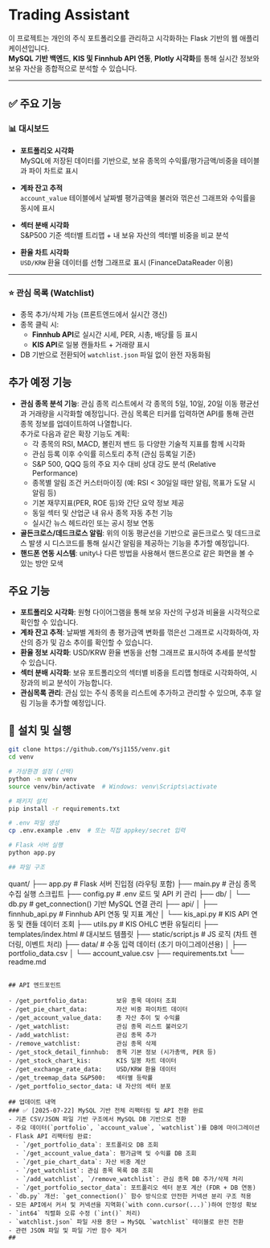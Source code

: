 # Trading Assistant

이 프로젝트는 개인의 주식 포트폴리오를 관리하고 시각화하는 Flask 기반의 웹 애플리케이션입니다.  
**MySQL 기반 백엔드**, **KIS 및 Finnhub API 연동**, **Plotly 시각화**를 통해 실시간 정보와 보유 자산을 종합적으로 분석할 수 있습니다.

---

## ✅ 주요 기능

### 📊 대시보드

- **포트폴리오 시각화**  
  MySQL에 저장된 데이터를 기반으로, 보유 종목의 수익률/평가금액/비중을 테이블과 파이 차트로 표시

- **계좌 잔고 추적**  
  `account_value` 테이블에서 날짜별 평가금액을 불러와 꺾은선 그래프와 수익률을 동시에 표시

- **섹터 분배 시각화**  
  S&P500 기준 섹터별 트리맵 + 내 보유 자산의 섹터별 비중을 비교 분석

- **환율 차트 시각화**  
  `USD/KRW` 환율 데이터를 선형 그래프로 표시 (FinanceDataReader 이용)

---

### ⭐ 관심 목록 (Watchlist)

- 종목 추가/삭제 가능 (프론트엔드에서 실시간 갱신)
- 종목 클릭 시:
  - **Finnhub API**로 실시간 시세, PER, 시총, 배당률 등 표시
  - **KIS API**로 일봉 캔들차트 + 거래량 표시
- DB 기반으로 전환되어 `watchlist.json` 파일 없이 완전 자동화됨
## 추가 예정 기능

- **관심 종목 분석 기능**: 관심 종목 리스트에서 각 종목의 5일, 10일, 20일 이동 평균선과 거래량을 시각화할 예정입니다. 관심 목록은 티커를 입력하면 API를 통해 관련 종목 정보를 업데이트하여 나열합니다.  
  추가로 다음과 같은 확장 기능도 계획:
  - 각 종목의 RSI, MACD, 볼린저 밴드 등 다양한 기술적 지표를 함께 시각화  
  - 관심 등록 이후 수익률 히스토리 추적 (관심 등록일 기준)  
  - S&P 500, QQQ 등의 주요 지수 대비 상대 강도 분석 (Relative Performance)  
  - 종목별 알림 조건 커스터마이징 (예: RSI < 30일일 때만 알림, 목표가 도달 시 알림 등)  
  - 기본 재무지표(PER, ROE 등)와 간단 요약 정보 제공  
  - 동일 섹터 및 산업군 내 유사 종목 자동 추천 기능  
  - 실시간 뉴스 헤드라인 또는 공시 정보 연동
- **골든크로스/데드크로스 알림**: 위의 이동 평균선을 기반으로 골든크로스 및 데드크로스 발생 시 디스코드를 통해 실시간 알림을 제공하는 기능을 추가할 예정입니다.
- **핸드폰 연동 시스템**: unity나 다른 방법을 사용해서 핸드폰으로 같은 화면을 볼 수 있는 방안 모색
## 주요 기능

- **포트폴리오 시각화**: 원형 다이어그램을 통해 보유 자산의 구성과 비율을 시각적으로 확인할 수 있습니다.
- **계좌 잔고 추적**: 날짜별 계좌의 총 평가금액 변화를 꺾은선 그래프로 시각화하여, 자산의 증가 및 감소 추이를 확인할 수 있습니다.
- **환율 정보 시각화**: USD/KRW 환율 변동을 선형 그래프로 표시하여 추세를 분석할 수 있습니다.
- **섹터 분배 시각화**: 보유 포트폴리오의 섹터별 비중을 트리맵 형태로 시각화하여, 시장과의 비교 분석이 가능합니다.
- **관심목록 관리**: 관심 있는 주식 종목을 리스트에 추가하고 관리할 수 있으며, 추후 알림 기능을 추가할 예정입니다.

## 🔧 설치 및 실행

```bash
git clone https://github.com/Ysj1155/venv.git
cd venv

# 가상환경 설정 (선택)
python -m venv venv
source venv/bin/activate  # Windows: venv\Scripts\activate

# 패키지 설치
pip install -r requirements.txt

# .env 파일 생성
cp .env.example .env  # 또는 직접 appkey/secret 입력

# Flask 서버 실행
python app.py

## 파일 구조

```
quant/
├── app.py                  # Flask 서버 진입점 (라우팅 포함)
├── main.py                 # 관심 종목 수집 실행 스크립트
├── config.py               # .env 로드 및 API 키 관리
├── db/
│   └── db.py               # get_connection() 기반 MySQL 연결 관리
├── api/
│   ├── finnhub_api.py      # Finnhub API 연동 및 지표 계산
│   └── kis_api.py          # KIS API 연동 및 캔들 데이터 조회
├── utils.py                # KIS OHLC 변환 유틸리티
├── templates/index.html    # 대시보드 템플릿
├── static/script.js        # JS 로직 (차트 렌더링, 이벤트 처리)
├── data/                   # 수동 입력 데이터 (초기 마이그레이션용)
│   ├── portfolio_data.csv
│   └── account_value.csv
├── requirements.txt
└── readme.md
```

## API 엔드포인트

- /get_portfolio_data:        보유 종목 데이터 조회
- /get_pie_chart_data:        자산 비중 파이차트 데이터
- /get_account_value_data:    총 자산 추이 및 수익률
- /get_watchlist:             관심 종목 리스트 불러오기
- /add_watchlist:             관심 종목 추가
- /remove_watchlist:          관심 종목 삭제
- /get_stock_detail_finnhub:  종목 기본 정보 (시가총액, PER 등)
- /get_stock_chart_kis:       KIS 일봉 차트 데이터
- /get_exchange_rate_data:    USD/KRW 환율 데이터
- /get_treemap_data	S&P500:   섹터별 등락률
- /get_portfolio_sector_data: 내 자산의 섹터 분포

## 업데이트 내역
### ✅ [2025-07-22] MySQL 기반 전체 리팩터링 및 API 전환 완료
- 기존 CSV/JSON 파일 기반 구조에서 MySQL DB 기반으로 전환
- 주요 데이터(`portfolio`, `account_value`, `watchlist`)를 DB에 마이그레이션
- Flask API 리팩터링 완료:
  - `/get_portfolio_data`: 포트폴리오 DB 조회
  - `/get_account_value_data`: 평가금액 및 수익률 DB 조회
  - `/get_pie_chart_data`: 자산 비중 계산
  - `/get_watchlist`: 관심 종목 목록 DB 조회
  - `/add_watchlist`, `/remove_watchlist`: 관심 종목 DB 추가/삭제 처리
  - `/get_portfolio_sector_data`: 포트폴리오 섹터 분포 계산 (FDR + DB 연동)
- `db.py` 개선: `get_connection()` 함수 방식으로 안전한 커넥션 분리 구조 적용
- 모든 API에서 커서 및 커넥션을 지역화(`with conn.cursor(...)`)하여 안정성 확보
- `int64` 직렬화 오류 수정 (`int()` 처리)
- `watchlist.json` 파일 사용 중단 → MySQL `watchlist` 테이블로 완전 전환
- 관련 JSON 파일 및 파일 기반 함수 제거
##

